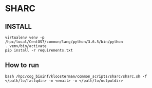 # SHARC

## INSTALL
```
virtualenv venv -p /hpc/local/CentOS7/common/lang/python/3.6.5/bin/python
. venv/bin/activate
pip install -r requirements.txt
```
## How to run
```
bash /hpc/cog_bioinf/kloosterman/common_scripts/sharc/sharc.sh -f </path/to/fastqdir> -m <email> -o </path/to/outputdir>
```
